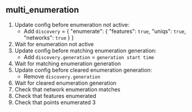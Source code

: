 
## multi_enumeration

1. Update config before enumeration not active:
    * Add `discovery` = { "enumerate": { "features": `true`, "uniqs": `true`, "networks": `true` } }
1. Wait for enumeration not active
1. Update config before matching enumeration generation:
    * Add `discovery.generation` = `generation start time`
1. Wait for matching enumeration generation
1. Update config before cleared enumeration generation:
    * Remove `discovery.generation`
1. Wait for cleared enumeration generation
1. Check that network enumeration matches
1. Check that features enumerated
1. Check that points enumerated 3
